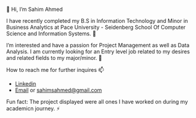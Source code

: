 👋 Hi, I’m Sahim Ahmed


I have recently completed my B.S in Information Technology and Minor in Business Analytics at Pace University -
Seidenberg School Of Computer Science and Information Systems. 🌱 

I’m interested and have a passion for Project Management as well as Data Analysis. I am currently looking for an Entry level job related to my desires and
related fields to my major/minor. 👀 
  
How to reach me for further inquires 📫 
- [Linkedin](https://www.linkedin.com/in/sahimahmed03/)
- [Email](sahimsahmed@gmail.com) or sahimsahmed@gmail.com

Fun fact: The project displayed were all ones I have worked on during my academicn journey. ⚡

<!---
SahimAhmed/SahimAhmed is a ✨ special ✨ repository because its `README.md` (this file) appears on your GitHub profile.
You can click the Preview link to take a look at your changes.
--->
